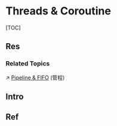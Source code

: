 # Threads & Coroutine

[TOC]



## Res
### Related Topics
↗ [Pipeline & FIFO](../IPC%20(Inter%20Process%20Communication)/Message%20Passing/Pipeline%20&%20FIFO/Pipeline%20&%20FIFO.md) (管程)



## Intro



## Ref
[进程、线程、纤程、协程]: https://congzhou09.github.io/knowledge/进程、线程、纤程、协程.html

[进程 线程 协程 管程 纤程 概念对比理解 - 淼焱洞见的文章 - 知乎]: https://zhuanlan.zhihu.com/p/26757689
